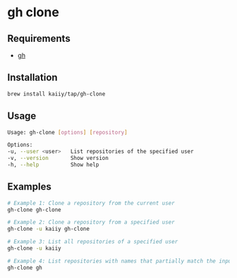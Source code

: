 # gh clone

## Requirements

- [gh](https://github.com/cli/cli)

## Installation

```sh
brew install kaiiy/tap/gh-clone
```

## Usage

```sh
Usage: gh-clone [options] [repository]

Options:
-u, --user <user>   List repositories of the specified user
-v, --version       Show version
-h, --help          Show help
```

## Examples

```sh
# Example 1: Clone a repository from the current user
gh-clone gh-clone

# Example 2: Clone a repository from a specified user
gh-clone -u kaiiy gh-clone

# Example 3: List all repositories of a specified user
gh-clone -u kaiiy

# Example 4: List repositories with names that partially match the input
gh-clone gh
```

